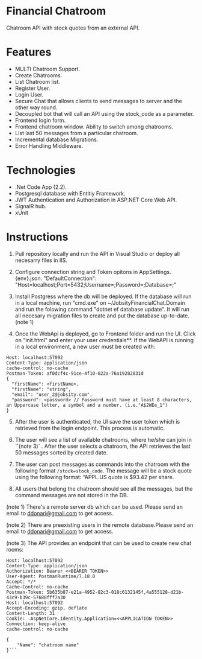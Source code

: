 # Financial Chatroom
Chatroom API with stock quotes from an external API.

# Features
- MULTI Chatroom Support.
- Create Chatrooms.
- List Chatroom list.
- Register User.
- Login User.
- Secure Chat that allows clients to send messages to server and the other way round.
- Decoupled bot that will call an API using the stock_code as a parameter.             
- Frontend login form.
- Frontend chatroom window. Ability to switch among chatrooms.
- List last 50 messages from a particular chatroom.
- Incremental database Migrations.
- Error Handling Middleware.

# Technologies

- .Net Code App (2.2).
- Postgresql database with Entitiy Framework.
- JWT Authentication and Authorization in ASP.NET Core Web API.
- SignalR hub.
- xUnit


# Instructions

1) Pull repository locally and run the API in Visual Studio or deploy all necesarry files in IIS.

2) Configure connection string and Token opitons in AppSettings.{env}.json. 
 "DefaultConnection": "Host=localhost;Port=5432;Username=<user>;Password=<password>;Database=<database>;"

3) Install Postgress where the db will be deployed. If the database will run in a local machine, run "cmd.exe" on ~/JobsityFinancialChat.Domain and run the folowing command "dotnet ef database update". 
It will run all necesary migration files to create and put the database up-to-date. (note 1)

4) Once the WebApi is deployed, go to Frontend folder and run the UI. Click on "init.html" and enter your user credentials**. If the WebAPI is running in a local environment, a new user must be created with:

```POST /api/Accounts/register HTTP/1.1
Host: localhost:57092
Content-Type: application/json
cache-control: no-cache
Postman-Token: af0dcf4c-91ce-4f10-822a-76a19282831d
{
  "firstName": <firstName>,
  "firstName": "string",
  "email": "user_2@jobsity.com",
  "password": <password> // Password must have at least 8 characters, an Uppercase letter, a symbol and a number. (i.e."A$2WEe_1")
}     
```

5) After the user is authenticated, the UI save the user token which is retrieved from the login endpoint. This process is automatic.

6) The user will see a list of available chatrooms, where he/she can join in ``(note 3)` . After the user selects a chatroom, the API retrieves the last 50 messages sorted by created date.

7) The user can post messages as commands into the chatroom with the following format `/stock=stock_code`. The message will be a stock quote using the following format: “APPL.US quote is $93.42 per share.

8) All users that belong the chatroom should see all the messages, but the command messages are not stored in the DB.

 (note 1) There's a remote server db which can be used. Please send an email to ddonari@gmail.com to get access.

 (note 2) There are preexisting users in the remote database.Please send an email to ddonari@gmail.com to get access.

 (note 3) The API provides an endpoint that can be used to create new chat rooms:

```POST /api/Chatrooms/ HTTP/1.1
Host: localhost:57092
Content-Type: application/json
Authorization: Bearer <<BEARER TOKEN>>
User-Agent: PostmanRuntime/7.18.0
Accept: */*
Cache-Control: no-cache
Postman-Token: 5b635b87-e21a-4952-82c3-018c6132145f,4a555128-d21b-43c9-b39c-57688fff7a30
Host: localhost:57092
Accept-Encoding: gzip, deflate
Content-Length: 31
Cookie: .AspNetCore.Identity.Application=<<APPLICATION TOKEN>>
Connection: keep-alive
cache-control: no-cache

{
	"Name": "chatroom name"
}```
    
